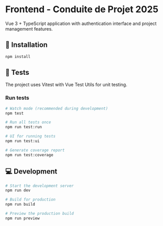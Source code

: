 # Frontend - Conduite de Projet 2025

Vue 3 + TypeScript application with authentication interface and project management features.

## 🚀 Installation

```bash
npm install
```

## 🧪 Tests

The project uses Vitest with Vue Test Utils for unit testing.

### Run tests

```bash
# Watch mode (recommended during development)
npm test

# Run all tests once
npm run test:run

# UI for running tests
npm run test:ui

# Generate coverage report
npm run test:coverage
```

## 💻 Development

```bash
# Start the development server
npm run dev

# Build for production
npm run build

# Preview the production build
npm run preview
```

